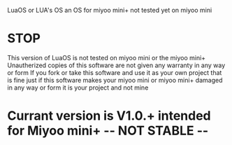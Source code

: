 LuaOS
or
LUA's OS
an OS for miyoo mini+ not tested yet on miyoo mini
# STOP 
This version of LuaOS is not tested on miyoo mini or the miyoo mini+ 
Unautherized copies of this software are not given any warranty in any way or form
If you fork or take this software and use it as your own project that is fine just if this software makes your
miyoo mini or miyoo mini+ damaged in any way or form it is your project and not mine

# Currant version is V1.0.+ intended for Miyoo mini+ -- NOT STABLE --